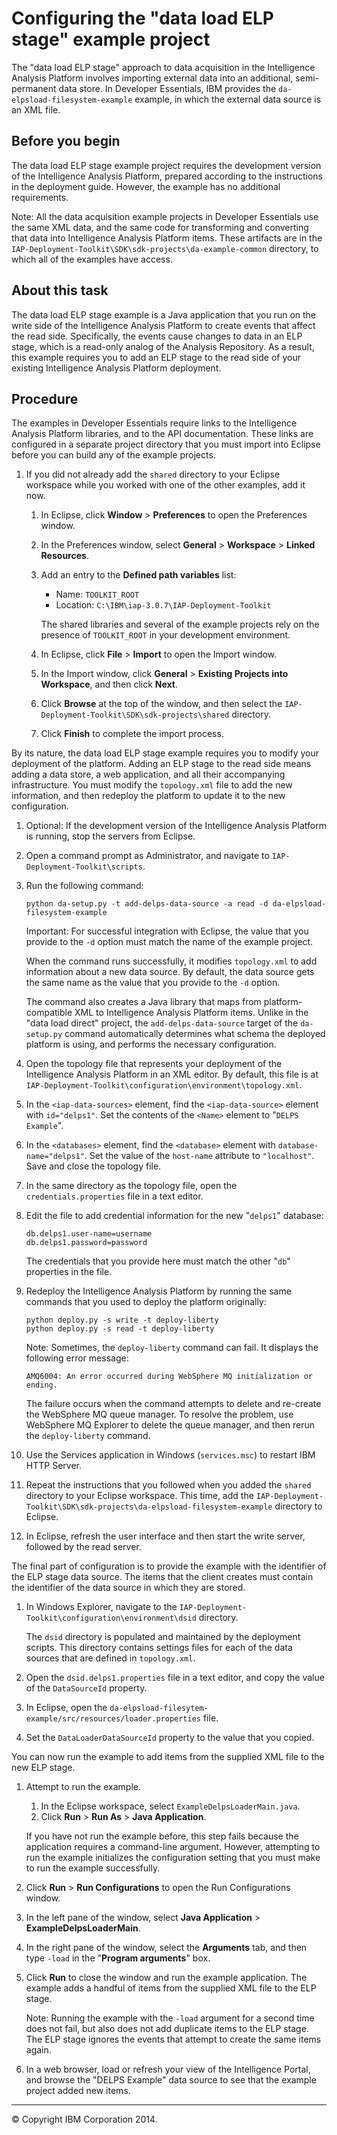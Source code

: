Configuring the "data load ELP stage" example project
=====================================================

The "data load ELP stage" approach to data acquisition in the Intelligence Analysis Platform involves importing external data into an additional, semi-permanent data store. In Developer Essentials, IBM provides the `da-elpsload-filesystem-example` example, in which the external data source is an XML file.

Before you begin
----------------

The data load ELP stage example project requires the development version of the Intelligence Analysis Platform, prepared according to the instructions in the deployment guide. However, the example has no additional requirements.

Note: All the data acquisition example projects in Developer Essentials use the same XML data, and the same code for transforming and converting that data into Intelligence Analysis Platform items. These artifacts are in the `IAP-Deployment-Toolkit\SDK\sdk-projects\da-example-common` directory, to which all of the examples have access.

About this task
---------------

The data load ELP stage example is a Java application that you run on the write side of the Intelligence Analysis Platform to create events that affect the read side. Specifically, the events cause changes to data in an ELP stage, which is a read-only analog of the Analysis Repository. As a result, this example requires you to add an ELP stage to the read side of your existing Intelligence Analysis Platform deployment.

Procedure
---------

The examples in Developer Essentials require links to the Intelligence Analysis Platform libraries, and to the API documentation. These links are configured in a separate project directory that you must import into Eclipse before you can build any of the example projects.

1.  If you did not already add the `shared` directory to your Eclipse workspace while you worked with one of the other examples, add it now.
    1.  In Eclipse, click **Window** \> **Preferences** to open the Preferences window.
    2.  In the Preferences window, select **General** \> **Workspace** \> **Linked Resources**.
    3.  Add an entry to the **Defined path variables** list:

        -   Name: `TOOLKIT_ROOT`
        -   Location: `C:\IBM\iap-3.0.7\IAP-Deployment-Toolkit`

        The shared libraries and several of the example projects rely on the presence of `TOOLKIT_ROOT` in your development environment.

    4.  In Eclipse, click **File** \> **Import** to open the Import window.
    5.  In the Import window, click **General** \> **Existing Projects into Workspace**, and then click **Next**.
    6.  Click **Browse** at the top of the window, and then select the `IAP-Deployment-Toolkit\SDK\sdk-projects\shared` directory.
    7.  Click **Finish** to complete the import process.

By its nature, the data load ELP stage example requires you to modify your deployment of the platform. Adding an ELP stage to the read side means adding a data store, a web application, and all their accompanying infrastructure. You must modify the `topology.xml` file to add the new information, and then redeploy the platform to update it to the new configuration.

1.  Optional: If the development version of the Intelligence Analysis Platform is running, stop the servers from Eclipse.
2.  Open a command prompt as Administrator, and navigate to `IAP-Deployment-Toolkit\scripts`.
3.  Run the following command:

    ``` {.pre .codeblock}
    python da-setup.py -t add-delps-data-source -a read -d da-elpsload-filesystem-example
    ```

    Important: For successful integration with Eclipse, the value that you provide to the `-d` option must match the name of the example project.

    When the command runs successfully, it modifies `topology.xml` to add information about a new data source. By default, the data source gets the same name as the value that you provide to the `-d` option.

    The command also creates a Java library that maps from platform-compatible XML to Intelligence Analysis Platform items. Unlike in the "data load direct" project, the `add-delps-data-source` target of the `da-setup.py` command automatically determines what schema the deployed platform is using, and performs the necessary configuration.

4.  Open the topology file that represents your deployment of the Intelligence Analysis Platform in an XML editor. By default, this file is at `IAP-Deployment-Toolkit\configuration\environment\topology.xml`.
5.  In the `<iap-data-sources>` element, find the `<iap-data-source>` element with `id="delps1"`. Set the contents of the `<Name>` element to "`DELPS Example`".
6.  In the `<databases>` element, find the `<database>` element with `database-name="delps1"`. Set the value of the `host-name` attribute to `"localhost"`. Save and close the topology file.
7.  In the same directory as the topology file, open the `credentials.properties` file in a text editor.
8.  Edit the file to add credential information for the new "`delps1`" database:

    ``` {.pre .codeblock}
    db.delps1.user-name=username
    db.delps1.password=password
    ```

    The credentials that you provide here must match the other "`db`" properties in the file.

9.  Redeploy the Intelligence Analysis Platform by running the same commands that you used to deploy the platform originally:

    ``` {.pre .codeblock}
    python deploy.py -s write -t deploy-liberty
    python deploy.py -s read -t deploy-liberty
    ```

    Note: Sometimes, the `deploy-liberty` command can fail. It displays the following error message:

    `AMQ6004: An error occurred during WebSphere MQ initialization or ending.`

    The failure occurs when the command attempts to delete and re-create the WebSphere MQ queue manager. To resolve the problem, use WebSphere MQ Explorer to delete the queue manager, and then rerun the `deploy-liberty` command.

10. Use the Services application in Windows (`services.msc`) to restart IBM HTTP Server.
11. Repeat the instructions that you followed when you added the `shared` directory to your Eclipse workspace. This time, add the `IAP-Deployment-Toolkit\SDK\sdk-projects\da-elpsload-filesystem-example` directory to Eclipse.
12. In Eclipse, refresh the user interface and then start the write server, followed by the read server.

The final part of configuration is to provide the example with the identifier of the ELP stage data source. The items that the client creates must contain the identifier of the data source in which they are stored.

1.  In Windows Explorer, navigate to the `IAP-Deployment-Toolkit\configuration\environment\dsid` directory.

    The `dsid` directory is populated and maintained by the deployment scripts. This directory contains settings files for each of the data sources that are defined in `topology.xml`.

2.  Open the `dsid.delps1.properties` file in a text editor, and copy the value of the `DataSourceId` property.
3.  In Eclipse, open the `da-elpsload-filesytem-example/src/resources/loader.properties` file.
4.  Set the `DataLoaderDataSourceId` property to the value that you copied.

You can now run the example to add items from the supplied XML file to the new ELP stage.

1.  Attempt to run the example.

    1.  In the Eclipse workspace, select `ExampleDelpsLoaderMain.java`.
    2.  Click **Run** \> **Run As** \> **Java Application**.

    If you have not run the example before, this step fails because the application requires a command-line argument. However, attempting to run the example initializes the configuration setting that you must make to run the example successfully.

2.  Click **Run** \> **Run Configurations** to open the Run Configurations window.
3.  In the left pane of the window, select **Java Application** \> **ExampleDelpsLoaderMain**.
4.  In the right pane of the window, select the **Arguments** tab, and then type `-load` in the "**Program arguments**" box.
5.  Click **Run** to close the window and run the example application. The example adds a handful of items from the supplied XML file to the ELP stage.

    Note: Running the example with the `-load` argument for a second time does not fail, but also does not add duplicate items to the ELP stage. The ELP stage ignores the events that attempt to create the same items again.

6.  In a web browser, load or refresh your view of the Intelligence Portal, and browse the "DELPS Example" data source to see that the example project added new items.

* * * * *

© Copyright IBM Corporation 2014.


